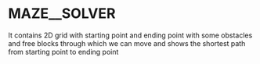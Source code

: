 # MAZE__SOLVER
It contains 2D grid with starting point and ending point with some obstacles and free blocks through which we can move and shows the shortest path from starting point to ending point 
